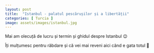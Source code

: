 ```yaml
---
layout: post
title:  "Istanbul - palatul pescărușilor și a libertății"
categories: [ Turcia ]
image: assets/images/istanbul.jpg
---
```


Mai am olecuță de lucru și termin și ghidul despre Istanbul 😉

Îți mulțumesc pentru răbdare și că vei mai reveni aici când e gata totul 💙
